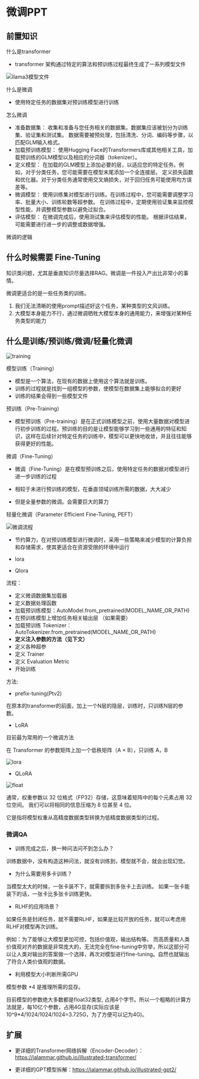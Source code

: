 # 微调PPT


## 前置知识

什么是transformer

- transformer 架构通过特定的算法和预训练过程最终生成了一系列模型文件

![llama3模型文件](./assets/ft-llama3.jpg)



什么是微调

- 使用特定任务的数据集对预训练模型进行训练


怎么微调

- 准备数据集：
  收集和准备与您任务相关的数据集。数据集应该被划分为训练集、验证集和测试集。
  数据需要被预处理，包括清洗、分词、编码等步骤，以匹配GLM输入格式。
- 加载预训练模型：
  使用Hugging Face的Transformers库或其他相关工具，加载预训练的GLM模型以及相应的分词器（tokenizer）。
- 定义模型：
  在加载的GLM模型上添加必要的层，以适应您的特定任务。例如，对于分类任务，您可能需要在模型末尾添加一个全连接层。
  定义损失函数和优化器。对于分类任务通常使用交叉熵损失，对于回归任务可能使用均方误差等。
- 微调模型：
  使用训练集对模型进行训练。在训练过程中，您可能需要调整学习率、批量大小、训练轮数等超参数。
  在训练过程中，定期使用验证集来监控模型性能，并调整模型参数以避免过拟合。
- 评估模型：
  在微调完成后，使用测试集来评估模型的性能。
  根据评估结果，可能需要进行进一步的调整或数据增强。

微调的逻辑


 




## 什么时候需要 Fine-Tuning

知识类问题，尤其是垂直知识尽量选择RAG。微调是一件投入产出比非常小的事情。

微调更适合的是一些任务类的训练。

1. 我们无法清晰的使用prompt描述好这个任务，某种类型的文风训练。
2. 大模型本身能力不行，通过微调牺牲大模型本身的通用能力，来增强对某种任务类型的能力


## 什么是训练/预训练/微调/轻量化微调

![training](./assets/ft-training.png)


模型训练（Training）

- 模型是一个算法，在现有的数据上使用这个算法就是训练。
- 训练的过程就是找到一组模型的参数，使模型在数据集上能够拟合的更好
- 训练的结果会得到一些模型文件


预训练（Pre-Training）

- 模型预训练（Pre-training）是在正式训练模型之前，使用大量数据对模型进行初步训练的过程。预训练的目的是让模型能够学习到一些通用的特征和知识，这样在后续针对特定任务的训练中，模型可以更快地收敛，并且往往能够获得更好的性能。

微调（Fine-Tuning）

- 微调（Fine-Tuning）是在模型预训练之后，使用特定任务的数据对模型进行进一步训练的过程

- 相较于未进行预训练的模型，在垂直领域训练所需的数据，大大减少

- 但是全量参数的微调。会需要巨大的算力


轻量化微调（Parameter Efficient Fine-Tuning, PEFT）

![微调流程](./assets/ft-peft_process.png)


- 节约算力，在对预训练模型进行微调时，采用一些策略来减少模型的计算负担和存储需求，使其更适合在资源受限的环境中运行

- lora
- Qlora

流程：

- 定义微调数据集加载器
- 定义数据处理函数
- 加载预训练模型：AutoModel.from_pretrained(MODEL_NAME_OR_PATH)
- 在预训练模型上增加任务相关输出层 （如果需要）
- 加载预训练 Tokenizer：AutoTokenizer.from_pretrained(MODEL_NAME_OR_PATH)
- **定义注入参数的方法（见下文）**
- 定义各种超参
- 定义 Trainer
- 定义 Evaluation Metric
- 开始训练


方法:

- prefix-tuning(Ptv2)

在原本的transformer的前面，加上一个N层的隐层，训练时，只训练N层的参数。

- LoRA

目前最为常用的一个微调方法

在 Transformer 的参数矩阵上加一个低秩矩阵（A × B），只训练 A，B

![lora](./assets/ft-lora.png)


- QLoRA

![float](./assets/ft-float.png)

通常，权重参数以 32 位格式（FP32）存储，这意味着矩阵中的每个元素占用 32 位空间。 我们可以将相同的信息压缩为 8 位甚至 4 位。

它是指将模型权重从高精度数据类型转换为低精度数据类型的过程。



### 微调QA

* 训练完成之后，换一种问法问不到怎么办？

训练数据中，没有构造这种问法，就没有训练到，模型就不会，就会出现幻觉。

* 为什么需要用多卡训练？

当模型太大的时候，一张卡装不下，就需要拆到多张卡上去训练。 如果一张卡能装下的话，一张卡比多张卡训练更快。

* RLHF的应用场景？

如果任务是封闭任务，就不需要RLHF，如果是比较开放的任务，就可以考虑用RLHF对模型再次训练。

例如：为了能够让大模型更加可控，包括价值观，输出结构等。 而高质量和人类价值观对齐的数据是非常庞大的，无法完全在fine-tuning中穷举，所以这部分可以让人类对输出的答案做一个选择，再次对模型进行fine-tuning。自然也就输出了符合人类价值观的数据。

* 利用模型大小判断所需GPU

模型参数 *4 是推理所需的显存。

目前模型的参数绝大多数都是float32类型, 占用4个字节。所以一个粗略的计算方法就是，每10亿个参数，占用4G显存(实际应该是10^9*4/1024/1024/1024=3.725G，为了方便可以记为4G)。




## 扩展

- 更详细的Transformer网络拆解（Encoder-Decoder）：https://jalammar.github.io/illustrated-transformer/

- 更详细的GPT模型拆解：https://jalammar.github.io/illustrated-gpt2/



